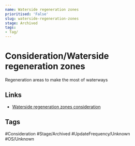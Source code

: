 ```yaml
---
name: Waterside regeneration zones
prioritised: 'False'
slug: waterside-regeneration-zones
stage: Archived
tags:
- Tag/
---
```


# Consideration/Waterside regeneration zones

Regeneration areas to make the most of waterways 

## Links

* [Waterside regeneration zones consideration](https://design.planning.data.gov.uk/planning-consideration/waterside-regeneration-zones)

## Tags

#Consideration #Stage/Archived #UpdateFrequency/Unknown #OS/Unknown